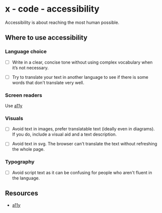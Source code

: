 # x - code - accessibility

Accessibility is about reaching the most human possible.

## Where to use accessibility

### Language choice

*   [ ] Write in a clear, concise tone without using complex vocabulary when
it’s not necessary.

*   [ ] Try to translate your text in another language to see if there is some
words that don't translate very well.

### Screen readers

Use [a11y](http://a11yproject.com/)

### Visuals

*   [ ] Avoid text in images, prefer translatable text (ideally even in
diagrams). If you do, include a visual aid and a text description.

*   [ ] Avoid text in svg. The browser can't translate the text without
refreshing the whole page.

### Typography

*   [ ] Avoid script text as it can be confusing for people who aren't fluent
in the language.

## Resources

*   [a11y](http://a11yproject.com/)
